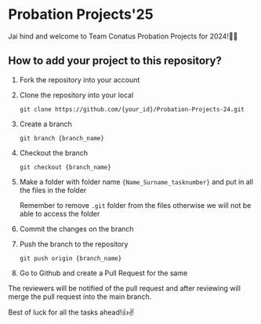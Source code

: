 # Probation Projects'25

Jai hind and welcome to Team Conatus Probation Projects for 2024!👋✨

## How to add your project to this repository?

1. Fork the repository into your account

2. Clone the repository into your local
   ```
   git clone https://github.com/{your_id}/Probation-Projects-24.git
   ```

3. Create a branch
   ```
   git branch {branch_name}
   ```

4. Checkout the branch
   ```
   git checkout {branch_name}
   ```

5. Make a folder with folder name `{Name_Surname_tasknumber}` and put in all the files in the folder
   
   Remember to remove `.git` folder from the files otherwise we will not be able to access the folder

6. Commit the changes on the branch

7. Push the branch to the repository
   ```
   git push origin {branch_name}
   ```

8. Go to Github and create a Pull Request for the same

The reviewers will be notified of the pull request and after reviewing will merge the pull request into the main branch.

Best of luck for all the tasks ahead!👍✌️

